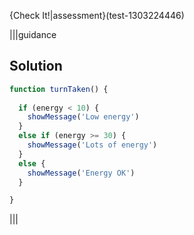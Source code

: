 
{Check It!|assessment}(test-1303224446)

|||guidance
## Solution

```javascript
function turnTaken() {
  
  if (energy < 10) {
    showMessage('Low energy')
  }
  else if (energy >= 30) {
    showMessage('Lots of energy')    
  }
  else {
    showMessage('Energy OK')
  }

}
```
|||